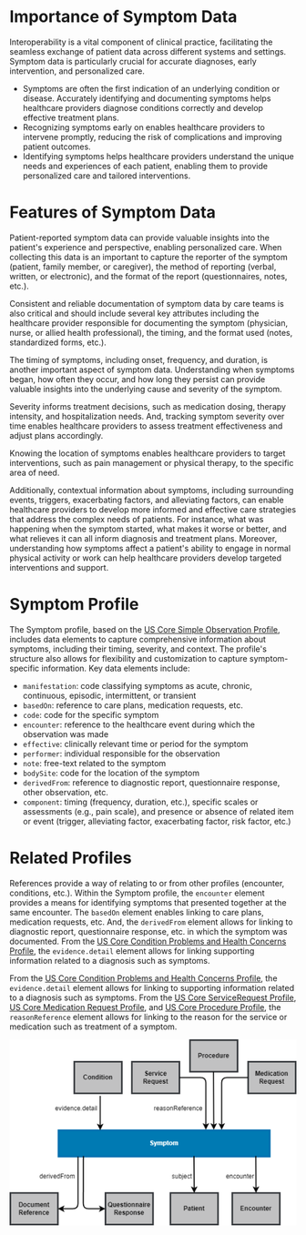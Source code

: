 # Importance of Symptom Data

Interoperability is a vital component of clinical practice, facilitating the seamless exchange of patient data across different systems and settings. Symptom data is particularly crucial for accurate diagnoses, early intervention, and personalized care.

- Symptoms are often the first indication of an underlying condition or disease. Accurately identifying and documenting symptoms helps healthcare providers diagnose conditions correctly and develop effective treatment plans.
- Recognizing symptoms early on enables healthcare providers to intervene promptly, reducing the risk of complications and improving patient outcomes.
- Identifying symptoms helps healthcare providers understand the unique needs and experiences of each patient, enabling them to provide personalized care and tailored interventions.


# Features of Symptom Data

Patient-reported symptom data can provide valuable insights into the patient's experience and perspective, enabling personalized care. When collecting this data is an important to capture the reporter of the symptom (patient, family member, or caregiver), the method of reporting (verbal, written, or electronic), and the format of the report (questionnaires, notes, etc.).

Consistent and reliable documentation of symptom data by care teams is also critical and should include several key attributes including the healthcare provider responsible for documenting the symptom (physician, nurse, or allied health professional), the timing, and the format used (notes, standardized forms, etc.).

The timing of symptoms, including onset, frequency, and duration, is another important aspect of symptom data. Understanding when symptoms began, how often they occur, and how long they persist can provide valuable insights into the underlying cause and severity of the symptom.

Severity informs treatment decisions, such as medication dosing, therapy intensity, and hospitalization needs. And, tracking symptom severity over time enables healthcare providers to assess treatment effectiveness and adjust plans accordingly.

Knowing the location of symptoms enables healthcare providers to target interventions, such as pain management or physical therapy, to the specific area of need.

Additionally, contextual information about symptoms, including surrounding events, triggers, exacerbating factors, and alleviating factors, can enable healthcare providers to develop more informed and effective care strategies that address the complex needs of patients. For instance, what was happening when the symptom started, what makes it worse or better, and what relieves it can all inform diagnosis and treatment plans. Moreover, understanding how symptoms affect a patient's ability to engage in normal physical activity or work can help healthcare providers develop targeted interventions and support.


# Symptom Profile
 
 The Symptom profile, based on the [US Core Simple Observation Profile](https://build.fhir.org/ig/HL7/US-Core/StructureDefinition-us-core-simple-observation.html), includes data elements to capture comprehensive information about symptoms, including their timing, severity, and context. The profile's structure also allows for flexibility and customization to capture symptom-specific information. Key data elements include:

- `manifestation`: code classifying symptoms as acute, chronic, continuous, episodic, intermittent, or transient
- `basedOn`: reference to care plans, medication requests, etc.
- `code`: code for the specific symptom
- `encounter`: reference to the healthcare event during which the observation was made
- `effective`: clinically relevant time or period for the symptom
- `performer`: individual responsible for the observation
- `note`: free-text related to the symptom
- `bodySite`: code for the location of the symptom
- `derivedFrom`: reference to diagnostic report, questionnaire response, other observation, etc.
- `component`: timing (frequency, duration, etc.), specific scales or assessments (e.g., pain scale), and presence or absence of related item or event (trigger, alleviating factor, exacerbating factor, risk factor, etc.)


# Related Profiles

References provide a way of relating to or from other profiles (encounter, conditions, etc.). Within the Symptom profile, the `encounter` element provides a means for identifying symptoms that presented together at the same encounter. The `basedOn` element enables linking to care plans, medication requests, etc. And, the `derivedFrom` element allows for linking to diagnostic report, questionnaire response, etc. in which the symptom was  documented. From the [US Core Condition Problems and Health Concerns Profile](https://build.fhir.org/ig/HL7/US-Core/StructureDefinition-us-core-condition-problems-health-concerns.html), the `evidence.detail` element allows for linking supporting information related to a diagnosis such as symptoms.

From the [US Core Condition Problems and Health Concerns Profile](https://build.fhir.org/ig/HL7/US-Core/StructureDefinition-us-core-condition-problems-health-concerns.html), the `evidence.detail` element allows for linking to supporting information related to a diagnosis such as symptoms. From the [US Core ServiceRequest Profile](https://build.fhir.org/ig/HL7/US-Core/StructureDefinition-us-core-servicerequest.html), [US Core Medication Request Profile](https://build.fhir.org/ig/HL7/US-Core/StructureDefinition-us-core-medicationrequest.html), and [US Core Procedure Profile](https://build.fhir.org/ig/HL7/US-Core/StructureDefinition-us-core-procedure.html), the `reasonReference` element allows for linking to the reason for the service or medication such as treatment of a symptom.​

![symptom-diagram](symptom-diagram.png)
